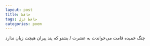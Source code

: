 ```yaml
---
layout: post
title: حافظ
tags: حافظ غزل
categories: poem
---
```


چنگ خمیده قامت می‌خواندت به عشرت / بشنو که پند پیران هیچت زیان ندارد